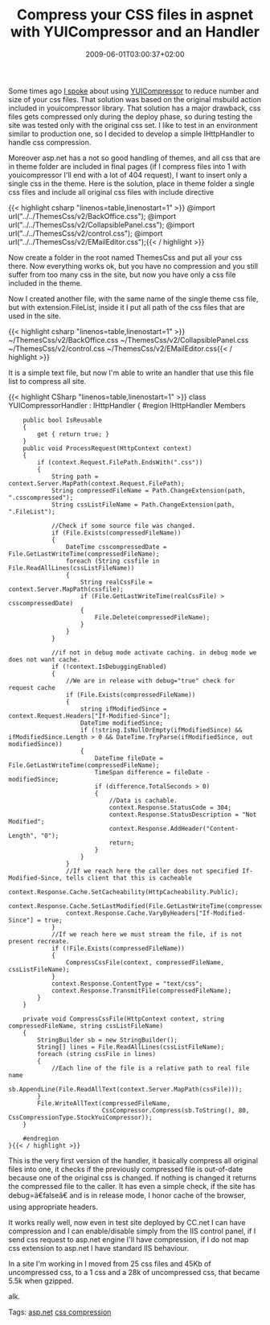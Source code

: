 ﻿---
title: "Compress your CSS files in aspnet with YUICompressor and an Handler"
description: ""
date: 2009-06-01T03:00:37+02:00
draft: false
tags: [ASPNET]
categories: [ASPNET]
---
Some times ago [I spoke](http://www.codewrecks.com/blog/index.php/2009/01/24/optimization-of-javascript-and-css-files/) about using [YUICompressor](http://www.codeplex.com/YUICompressor) to reduce number and size of your css files. That solution was based on the original msbuild action included in youicompressor library. That solution has a major drawback, css files gets compressed only during the deploy phase, so during testing the site was tested only with the original css set. I like to test in an environment similar to production one, so I decided to develop a simple IHttpHandler to handle css compression.

Moreover asp.net has a not so good handling of themes, and all css that are in theme folder are included in final pages (if I compress files into 1 with youicompressor I'll end with a lot of 404 request), I want to insert only a single css in the theme. Here is the solution, place in theme folder a single css files and include all original css files with include directive

{{< highlight csharp "linenos=table,linenostart=1" >}}
@import url("../../ThemesCss/v2/BackOffice.css");
@import url("../../ThemesCss/v2/CollapsiblePanel.css");
@import url("../../ThemesCss/v2/control.css");
@import url("../../ThemesCss/v2/EMailEditor.css");{{< / highlight >}}

<!-- Code inserted with Steve Dunn's Windows Live Writer Code Formatter Plugin.  http://dunnhq.com -->

Now create a folder in the root named ThemesCss and put all your css there. Now everything works ok, but you have no compression and you still suffer from too many css in the site, but now you have only a css file included in the theme.

Now I created another file, with the same name of the single theme css file, but with extension.FileList, inside it I put all path of the css files that are used in the site.

{{< highlight csharp "linenos=table,linenostart=1" >}}
~/ThemesCss/v2/BackOffice.css
~/ThemesCss/v2/CollapsiblePanel.css
~/ThemesCss/v2/control.css
~/ThemesCss/v2/EMailEditor.css{{< / highlight >}}

<!-- Code inserted with Steve Dunn's Windows Live Writer Code Formatter Plugin.  http://dunnhq.com -->

It is a simple text file, but now I'm able to write an handler that use this file list to compress all site.

{{< highlight CSharp "linenos=table,linenostart=1" >}}
    class YUICompressorHandler : IHttpHandler
    {
        #region IHttpHandler Members

        public bool IsReusable
        {
            get { return true; }
        }
        public void ProcessRequest(HttpContext context)
        {
            if (context.Request.FilePath.EndsWith(".css"))
            {
                String path = context.Server.MapPath(context.Request.FilePath);
                String compressedFileName = Path.ChangeExtension(path, ".csscompressed");
                String cssListFileName = Path.ChangeExtension(path, ".FileList");

                //Check if some source file was changed.
                if (File.Exists(compressedFileName))
                {
                    DateTime csscompressedDate = File.GetLastWriteTime(compressedFileName);
                    foreach (String cssfile in File.ReadAllLines(cssListFileName))
                    {
                        String realCssFile = context.Server.MapPath(cssfile);
                        if (File.GetLastWriteTime(realCssFile) > csscompressedDate)
                        {
                            File.Delete(compressedFileName);
                        }
                    }
                }

                //if not in debug mode activate caching. in debug mode we does not want cache.
                if (!context.IsDebuggingEnabled)
                {
                    //We are in release with debug="true" check for request cache
                    if (File.Exists(compressedFileName))
                    {
                        string ifModifiedSince = context.Request.Headers["If-Modified-Since"];
                        DateTime modifiedSince;
                        if (!string.IsNullOrEmpty(ifModifiedSince) && ifModifiedSince.Length > 0 && DateTime.TryParse(ifModifiedSince, out modifiedSince))
                        {
                            DateTime fileDate = File.GetLastWriteTime(compressedFileName);
                            TimeSpan difference = fileDate - modifiedSince;
                            if (difference.TotalSeconds > 0)
                            {
                                //Data is cachable.
                                context.Response.StatusCode = 304;
                                context.Response.StatusDescription = "Not Modified";
                                context.Response.AddHeader("Content-Length", "0");
                                return;
                            }
                        }
                    }
                    //If we reach here the caller does not specified If-Modified-Since, tells client that this is cacheable
                    context.Response.Cache.SetCacheability(HttpCacheability.Public);
                    context.Response.Cache.SetLastModified(File.GetLastWriteTime(compressedFileName));
                    context.Response.Cache.VaryByHeaders["If-Modified-Since"] = true;
                }
                //If we reach here we must stream the file, if is not present recreate.
                if (!File.Exists(compressedFileName))
                {
                    CompressCssFile(context, compressedFileName, cssListFileName);
                }
                context.Response.ContentType = "text/css";
                context.Response.TransmitFile(compressedFileName);
            }
        }

        private void CompressCssFile(HttpContext context, string compressedFileName, string cssListFileName)
        {
            StringBuilder sb = new StringBuilder();
            String[] lines = File.ReadAllLines(cssListFileName);
            foreach (string cssFile in lines)
            {
                //Each line of the file is a relative path to real file name
                sb.AppendLine(File.ReadAllText(context.Server.MapPath(cssFile)));
            }
            File.WriteAllText(compressedFileName,
                              CssCompressor.Compress(sb.ToString(), 80, CssCompressionType.StockYuiCompressor));
        }

        #endregion
    }{{< / highlight >}}

<!-- Code inserted with Steve Dunn's Windows Live Writer Code Formatter Plugin.  http://dunnhq.com -->

This is the very first version of the handler, it basically compress all original files into one, it checks if the previously compressed file is out-of-date because one of the original css is changed. If nothing is changed it returns the compressed file to the caller. It has even a simple check, if the site has debug=â€falseâ€ and is in release mode, I honor cache of the browser, using appropriate headers.

It works really well, now even in test site deployed by CC.net I can have compression and I can enable/disable simply from the IIS control panel, if I send css request to asp.net engine I'll have compression, if I do not map css extension to asp.net I have standard IIS behaviour.

In a site I'm working in I moved from 25 css files and 45Kb of uncompressed css, to a 1 css and a 28k of uncompressed css, that became 5.5k when gzipped.

alk.

Tags: [asp.net](http://technorati.com/tag/asp.net) [css compression](http://technorati.com/tag/css%20compression)
